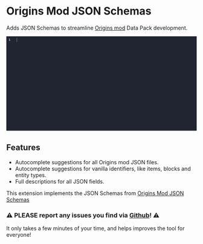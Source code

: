 # Origins Mod JSON Schemas

Adds JSON Schemas to streamline [Origins mod](https://www.curseforge.com/minecraft/mc-mods/origins) Data Pack development.

![An example of auto-completion in action](https://github.com/SnaveSutit/origins-mod-vscode-extension/blob/main/assets/example.gif?raw=true)

## Features
- Autocomplete suggestions for all Origins mod JSON files.
- Autocomplete suggestions for vanilla identifiers, like items, blocks and entity types.
- Full descriptions for all JSON fields.


This extension implements the JSON Schemas from [Origins Mod JSON Schemas](https://github.com/SnaveSutit/origins-mod-json-schemas)

### ⚠️ PLEASE report any issues you find via [Github](https://github.com/SnaveSutit/origins-mod-json-schemas/issues/)! ⚠️

It only takes a few minutes of your time, and helps improves the tool for everyone!
